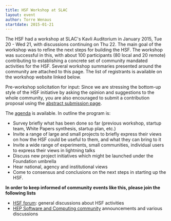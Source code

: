 ```yaml
---
title: HSF Workshop at SLAC
layout: event
author: Torre Wenaus
startdate: 2015-01-21
---
```


The HSF had a workshop at SLAC's Kavli Auditorium in January 2015, Tue 20 - Wed 
21, with discussions continuing on Thu 22. The main goal of the workshop was to 
refine the next steps for building the HSF. The workshop was successful in 
this, with about 100 participants (80 local and 20 remote) contributing to 
establishing a concrete set of community mandated activities for the HSF. 
Several workshop summaries presented around the community are attached to this 
page. The list of registrants is available on the workshop website linked 
below.

<!--more-->

Pre-workshop solicitation for input: Since we are stressing the bottom-up style 
of the HSF initiative by asking the opinion and suggestions to the whole 
community,  you are also encouraged to submit a contribution proposal using the 
[abstract submission 
page](https://indico.cern.ch/event/357737/call-for-abstracts/).

The [agenda](http://indico.cern.ch/e/HSFWorkshop2) is available.  In outline 
the program is:

 * Survey briefly what has been done so far (previous workshop, startup team, 
White Papers synthesis, startup plan, etc.)
 * Invite a range of large and small projects to briefly express their views on 
how the HSF could be useful to them, and what they can bring to it
 * Invite a wide range of experiments, small communities, individual users to 
express their views in lightning talks
 * Discuss new project initiatives which might be launched under the Foundation 
umbrella
 * Hear national, agency and institutional views
 * Come to consensus and conclusions on the next steps in starting up the HSF.

**In order to keep informed of community events like this, please join the 
following lists**

 * [HSF forum](http://groups.google.com/forum/#!forum/hsf-forum): general 
discussions about HSF activities
 * [HEP Software and Computing 
community](https://groups.google.com/forum/#!forum/hep-sw-comp) announcements 
and various discussions
